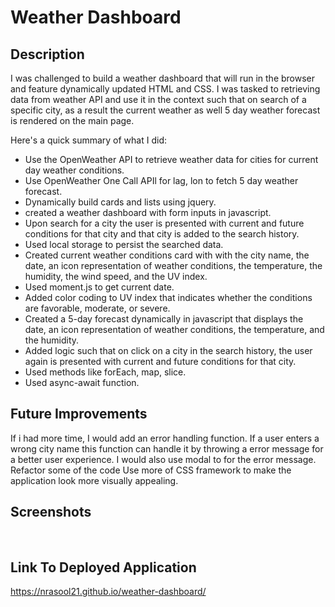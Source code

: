 # Weather Dashboard

## Description 

I was challenged to build a weather dashboard that will run in the browser and feature dynamically updated HTML and CSS. I was tasked to retrieving data from weather API and use it in the context such that on search of a specific city, as a result the current weather as well 5 day weather forecast is rendered on the main page. 

Here's a quick summary of what I did:

- Use the OpenWeather API to retrieve weather data for cities for current day weather conditions. 
- Use OpenWeather One Call APIl for lag, lon to fetch 5 day weather forecast.
- Dynamically build cards and lists using jquery.
- created a weather dashboard with form inputs in javascript. 
- Upon search for a city the user is presented with current and future conditions for that city and that city is added to the search history.
- Used local storage to persist the searched data. 
- Created current weather conditions card with with the city name, the date, an icon representation of weather conditions, the temperature, the humidity, the wind speed, and the UV index. 
- Used moment.js to get current date.
- Added color coding to UV index that indicates whether the conditions are favorable, moderate, or severe. 
- Created a 5-day forecast dynamically in javascript that displays the date, an icon representation of weather conditions, the temperature, and the humidity. 
- Added logic such that on click on a city in the search history,
the user again is presented with current and future conditions for that city. 
- Used methods like forEach, map, slice. 
- Used async-await function. 

## Future Improvements 

If i had more time, I would add an error handling function. If a user enters a wrong city name this function can handle it by throwing a error message for a better user experience. 
I would also use modal to for the error message.
Refactor some of the code
Use more of CSS framework to make the application look more visually appealing.

## Screenshots

![]()
![]()

## Link To Deployed Application 

https://nrasool21.github.io/weather-dashboard/